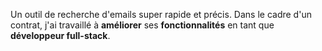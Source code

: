 

Un outil de recherche d'emails super rapide et précis. Dans le cadre d'un contrat, j'ai travaillé à **améliorer** ses **fonctionnalités** en tant que **développeur full-stack**.
